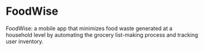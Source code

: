 # FoodWise
FoodWise:  a mobile app that minimizes food waste generated at a household level by automating the grocery list-making process and tracking user inventory.
